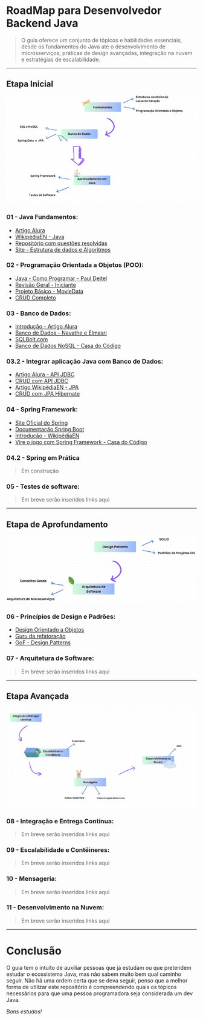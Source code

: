 # RoadMap para Desenvolvedor Backend Java

> O guia oferece um conjunto de tópicos e habilidades essenciais, desde os fundamentos do Java até o desenvolvimento de microsserviços, práticas de design avançadas, integração na nuvem e estratégias de escalabilidade.

---

## Etapa Inicial

![etapa01](/imgs/tp01.png)

### 01 - Java Fundamentos:
- [Artigo Alura](https://www.alura.com.br/artigos/java)
- [WikipédiaEN - Java](https://en.wikipedia.org/wiki/Java_(programming_language))
- [Repositório com questões resolvidas](https://github.com/joao-pedro-angelo/Java-Solved-Problems)
- [Site - Estrutura de dados e Algoritmos](https://joaoarthurbm.github.io/eda/conteudo/)
  

### 02 - Programação Orientada a Objetos (POO):
- [Java - Como Programar - Paul Deitel](https://www.amazon.com.br/Java%C2%AE-como-programar-Paul-Deitel/dp/8543004799)
- [Revisão Geral - Iniciante](/revisaoConceitosIniciais.md)
- [Projeto Básico - MovieData](https://github.com/joao-pedro-angelo/MovieData)
- [CRUD Completo](https://github.com/joao-pedro-angelo/ClassicBank)


### 03 - Banco de Dados:
- [Introdução - Artigo Alura](https://www.alura.com.br/artigos/banco-de-dados)
- [Banco de Dados - Navathe e Elmasri](https://www.amazon.com.br/Sistemas-banco-dados-Ramez-Elmasri/dp/8579360854)
- [SQLBolt.com](https://sqlbolt.com/)
- [Banco de Dados NoSQL - Casa do Código](https://www.casadocodigo.com.br/products/livro-nosql)


### 03.2 - Integrar aplicação Java com Banco de Dados:
- [Artigo Alura - API JDBC](https://www.alura.com.br/artigos/conhecendo-o-jdbc)
- [CRUD com API JDBC](https://github.com/joao-pedro-angelo/ClassicBank)
- [Artigo WikipédiaEN - JPA](https://en.wikipedia.org/wiki/Jakarta_Persistence)
- [CRUD com JPA Hibernate](https://github.com/joao-pedro-angelo/JPA-Hibernate)


### 04 - Spring Framework:
- [Site Oficial do Spring](https://spring.io/projects)
- [Documentação Spring Boot](https://docs.spring.io/spring-boot/docs/current/reference/html/index.html)
- [Introdução - WikipédiaEN](https://en.wikipedia.org/wiki/Spring_Framework)
- [Vire o jogo com Spring Framework - Casa do Código](https://www.casadocodigo.com.br/products/livro-spring-framework)


### 04.2 - Spring em Prática
> Em construção


### 05 - Testes de software:
> Em breve serão inseridos links aqui


---
## Etapa de Aprofundamento
![etapa02](/imgs/tp02.png)


### 06 - Princípios de Design e Padrões:
- [Design Orientado a Objetos](https://github.com/joao-pedro-angelo/Design-Patterns)
- [Guru da refatoração](https://refactoring.guru/design-patterns)
- [GoF - Design Patterns](https://www.amazon.com.br/Padr%C3%B5es-Projetos-Solu%C3%A7%C3%B5es-Reutiliz%C3%A1veis-Orientados/dp/8573076100)


### 07 - Arquitetura de Software:
> Em breve serão inseridos links aqui


---
## Etapa Avançada
![etapa03](/imgs/tp03.png)


### 08 - Integração e Entrega Contínua:
> Em breve serão inseridos links aqui


### 09 - Escalabilidade e Contêineres:
> Em breve serão inseridos links aqui


### 10 - Mensageria:
> Em breve serão inseridos links aqui


### 11 - Desenvolvimento na Nuvem:
> Em breve serão inseridos links aqui


---
# Conclusão

O guia tem o intuito de auxiliar pessoas que já estudam ou que pretendem estudar o ecossistema Java, mas não sabem muito bem qual caminho seguir.
Não há uma ordem certa que se deva seguir, penso que a melhor forma de utilizar este repositório é compreendendo quais os tópicos necessários para que uma pessoa programadora seja considerada um dev Java. 

*Bons estudos!*
